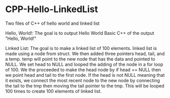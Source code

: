 # CPP-Hello-LinkedList
Two files of C++ of hello world and linked list

Hello, World!:
The goal is to output Hello World
Basic C++ of the output "Hello, World!"

Linked List:
The goal is to make a linked list of 100 elements.
linked list is made using a node from struct. We then added three pointers head, tail, and a temp. 
temp will point to the new node that has the data and pointed to NULL. 
We set head to NULL and looped the adding of the node in a for loop of 100. 
We the proceeded to make the head node by if head == NULL then we point head and tail to the first node.
If the head is not NULL meaning that it exists, we connect the most recent node to the new node by connecting the tail to the tmp then moving the tail pointer to the tmp. 
This will be looped 100 times to create 100 elements of linked list. 
